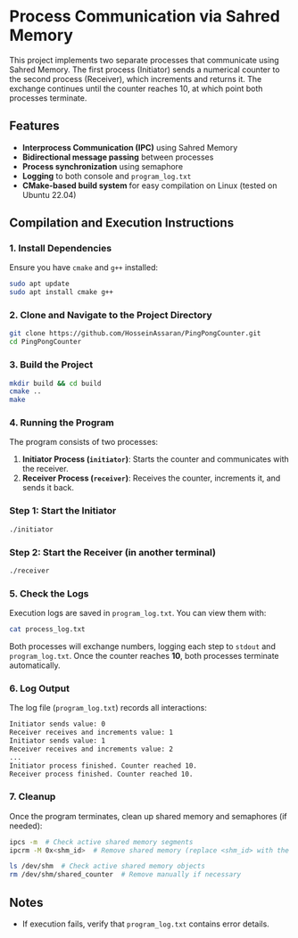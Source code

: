 # Process Communication via Sahred Memory

This project implements two separate processes that communicate using Sahred Memory. The first process (Initiator) sends a numerical counter to the second process (Receiver), which increments and returns it. The exchange continues until the counter reaches 10, at which point both processes terminate.

## Features
- **Interprocess Communication (IPC)** using Sahred Memory
- **Bidirectional message passing** between processes
- **Process synchronization** using semaphore
- **Logging** to both console and `program_log.txt`
- **CMake-based build system** for easy compilation on Linux (tested on Ubuntu 22.04)

## Compilation and Execution Instructions

### **1. Install Dependencies**
Ensure you have `cmake` and `g++` installed:
```sh
sudo apt update
sudo apt install cmake g++
```

### **2. Clone and Navigate to the Project Directory**
```sh
git clone https://github.com/HosseinAssaran/PingPongCounter.git
cd PingPongCounter
```

### **3. Build the Project**
```sh
mkdir build && cd build
cmake ..
make
```

### **4. Running the Program**
The program consists of two processes:
1. **Initiator Process (`initiator`)**: Starts the counter and communicates with the receiver.
2. **Receiver Process (`receiver`)**: Receives the counter, increments it, and sends it back.

### Step 1: Start the Initiator
```bash
./initiator
```

### Step 2: Start the Receiver (in another terminal)
```bash
./receiver
```
### **5. Check the Logs**
Execution logs are saved in `program_log.txt`. You can view them with:
```sh
cat process_log.txt
```

Both processes will exchange numbers, logging each step to `stdout` and `program_log.txt`. Once the counter reaches **10**, both processes terminate automatically.

### **6. Log Output**
The log file (`program_log.txt`) records all interactions:
```txt
Initiator sends value: 0
Receiver receives and increments value: 1
Initiator sends value: 1
Receiver receives and increments value: 2
...
Initiator process finished. Counter reached 10.
Receiver process finished. Counter reached 10.
```

### **7. Cleanup**
Once the program terminates, clean up shared memory and semaphores (if needed):
```bash
ipcs -m  # Check active shared memory segments
ipcrm -M 0x<shm_id>  # Remove shared memory (replace <shm_id> with the correct ID)

ls /dev/shm  # Check active shared memory objects
rm /dev/shm/shared_counter  # Remove manually if necessary
```

## Notes
- If execution fails, verify that `program_log.txt` contains error details.

